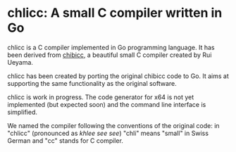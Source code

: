 # chlicc: A small C compiler written in Go

chlicc is a C compiler implemented in Go programming language.
It has been derived from
[chibicc](https://github.com/rui314/chibicc/blob/main/README.md),
a beautiful small C compiler created by Rui Ueyama.

chlicc has been created by porting the original chibicc code to Go.
It aims at supporting the same functionality as the original software.

chlicc is work in progress. The code generator for x64 is not yet implemented
(but expected soon) and the command line interface is simplified.

We named the compiler following the conventions of the original
code: in "chlicc" (pronounced as _khlee see see_) "chli" means "small" in
Swiss German and "cc" stands for C compiler.

